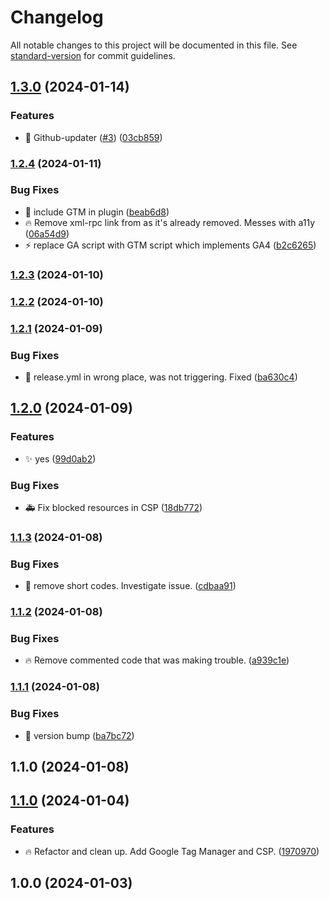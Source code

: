 # Changelog

All notable changes to this project will be documented in this file. See [standard-version](https://github.com/conventional-changelog/standard-version) for commit guidelines.

## [1.3.0](https://github.com/Herm71/casaluna-core-functionality/compare/v1.2.4...v1.3.0) (2024-01-14)


### Features

* 🎉 Github-updater ([#3](https://github.com/Herm71/casaluna-core-functionality/issues/3)) ([03cb859](https://github.com/Herm71/casaluna-core-functionality/commit/03cb859d4d2983482c30ce33a680b313be2790c6))

### [1.2.4](https://github.com/Herm71/casaluna-core-functionality/compare/v1.2.3...v1.2.4) (2024-01-11)


### Bug Fixes

* :art: include GTM in plugin ([beab6d8](https://github.com/Herm71/casaluna-core-functionality/commit/beab6d8ff0e4ca656121f1f4bf349d06f44603f1))
* :fire: Remove xml-rpc link from <head> as it's already removed. Messes with a11y ([06a54d9](https://github.com/Herm71/casaluna-core-functionality/commit/06a54d985c19efd1534c79ea2aa8acd130134274))
* :zap: replace GA script with GTM script which implements GA4 ([b2c6265](https://github.com/Herm71/casaluna-core-functionality/commit/b2c6265ad55f33a8a1deb0493f04810b4272358b))

### [1.2.3](https://github.com/Herm71/casaluna-core-functionality/compare/v1.2.2...v1.2.3) (2024-01-10)

### [1.2.2](https://github.com/Herm71/casaluna-core-functionality/compare/v1.2.1...v1.2.2) (2024-01-10)

### [1.2.1](https://github.com/Herm71/casaluna-core-functionality/compare/v1.2.0...v1.2.1) (2024-01-09)


### Bug Fixes

* :bug: release.yml in wrong place, was not triggering. Fixed ([ba630c4](https://github.com/Herm71/casaluna-core-functionality/commit/ba630c41d2adac18ad0553c48e9d59471fcb8cb6))

## [1.2.0](https://github.com/Herm71/casaluna-core-functionality/compare/v1.1.3...v1.2.0) (2024-01-09)


### Features

* :sparkles: yes ([99d0ab2](https://github.com/Herm71/casaluna-core-functionality/commit/99d0ab2f9c855b8f4c5335242ecb24e3f1ed64f6))


### Bug Fixes

* :ambulance: Fix blocked resources in CSP ([18db772](https://github.com/Herm71/casaluna-core-functionality/commit/18db772713437c1c517762aa14f45e5437d3c2c7))

### [1.1.3](https://github.com/Herm71/casaluna-core-functionality/compare/v1.1.2...v1.1.3) (2024-01-08)


### Bug Fixes

* :bug: remove short codes. Investigate issue. ([cdbaa91](https://github.com/Herm71/casaluna-core-functionality/commit/cdbaa91047e8faaef36165bf4b894e30d1db74fa))

### [1.1.2](https://github.com/Herm71/casaluna-core-functionality/compare/v1.1.1...v1.1.2) (2024-01-08)


### Bug Fixes

* :fire: Remove commented code that was making trouble. ([a939c1e](https://github.com/Herm71/casaluna-core-functionality/commit/a939c1efe6c45e568684c48401cf5d9615b770ec))

### [1.1.1](https://github.com/Herm71/casaluna-core-functionality/compare/v1.1.0...v1.1.1) (2024-01-08)


### Bug Fixes

* :bug: version bump ([ba7bc72](https://github.com/Herm71/casaluna-core-functionality/commit/ba7bc72724d1eb4f53cad440c5dd1007d024ad61))

## 1.1.0 (2024-01-08)

## [1.1.0](https://github.com/Herm71/casaluna-core-functionality/compare/v1.0.0...v1.1.0) (2024-01-04)


### Features

* :fire: Refactor and clean up. Add Google Tag Manager and CSP. ([1970970](https://github.com/Herm71/casaluna-core-functionality/commit/197097002292ec0d99b183867771d82357caffc6))

## 1.0.0 (2024-01-03)
